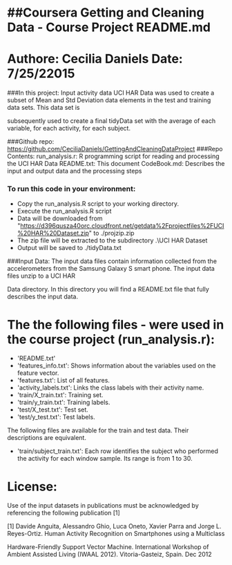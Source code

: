 ##Coursera Getting and Cleaning Data - Course Project
README.md
==================================================================
Authore: Cecilia Daniels
Date: 7/25/22015
==================================================================

###In this project:
Input activity data UCI HAR Data was used to create a subset of Mean and Std Deviation data elements in the test and training data sets. This data set is 

subsequently used to create a final tidyData set with the average of each variable, for each activity, for each subject.

###Github repo: https://github.com/CeciliaDaniels/GettingAndCleaningDataProject
###Repo Contents:
run_analysis.r: R programming script for reading and processing the UCI HAR Data
README.txt: This document
CodeBook.md: Describes the input and output data and the processing steps 

### To run this code in your environment:
* Copy the run_analysis.R script to your working directory.
* Execute the run_analysis.R script
* Data will be downloaded from "https://d396qusza40orc.cloudfront.net/getdata%2Fprojectfiles%2FUCI%20HAR%20Dataset.zip" to ./projzip.zip
* The zip file will be extracted to the subdirectory .\UCI HAR Dataset
* Output will be saved to ./tidyData.txt


###Input Data:
The input data files contain information collected from the accelerometers from the Samsung Galaxy S smart phone. The input data files unzip to a UCI HAR 

Data directory. In this directory you will find a README.txt file that fully describes the input data. 

The the following files - were used in the course project (run_analysis.r):
===========================================================================

- 'README.txt'
- 'features_info.txt': Shows information about the variables used on the feature vector.
- 'features.txt': List of all features.
- 'activity_labels.txt': Links the class labels with their activity name.
- 'train/X_train.txt': Training set.
- 'train/y_train.txt': Training labels.
- 'test/X_test.txt': Test set.
- 'test/y_test.txt': Test labels.

The following files are available for the train and test data. Their descriptions are equivalent. 
- 'train/subject_train.txt': Each row identifies the subject who performed the activity for each window sample. Its range is from 1 to 30. 

License:
========
Use of the input datasets in publications must be acknowledged by referencing the following publication [1] 

[1] Davide Anguita, Alessandro Ghio, Luca Oneto, Xavier Parra and Jorge L. Reyes-Ortiz. Human Activity Recognition on Smartphones using a Multiclass 

Hardware-Friendly Support Vector Machine. International Workshop of Ambient Assisted Living (IWAAL 2012). Vitoria-Gasteiz, Spain. Dec 2012


